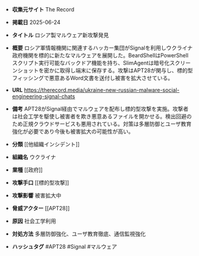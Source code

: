 - **収集元サイト**
The Record

- **掲載日**
2025-06-24

- **タイトル**
ロシア製マルウェア新攻撃発見

- **概要**
ロシア軍情報機関に関連するハッカー集団がSignalを利用しウクライナ政府機関を標的に新たなマルウェアを展開した。BeardShellはPowerShellスクリプト実行可能なバックドア機能を持ち、SlimAgentは暗号化スクリーンショットを密かに取得し端末に保存する。攻撃はAPT28が関与し、標的型フィッシングで悪意あるWord文書を送付し被害を拡大させている。

- **URL**
https://therecord.media/ukraine-new-russian-malware-social-engineering-signal-chats

- **備考**
APT28がSignal経由でマルウェアを配布し標的型攻撃を実施。攻撃者は社会工学を駆使し被害者を欺き悪意あるファイルを開かせる。検出回避のため正規クラウドサービスも悪用されている。対策は多層防御とユーザ教育強化が必要であり今後も被害拡大の可能性が高い。

- **分類**
[[他組織インシデント]]

- **組織名**
ウクライナ

- **業種**
[[政府]]

- **攻撃手口**
[[標的型攻撃]]

- **攻撃影響**
被害拡大中

- **脅威アクター**
[[APT28]]

- **原因**
社会工学利用

- **対処方法**
多層防御強化、ユーザ教育徹底、通信監視強化

- **ハッシュタグ**
#APT28 #Signal #マルウェア
